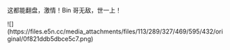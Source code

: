 <p>这都能翻盘，激情！Bin 哥无敌，世一上！</p>
![](https://files.e5n.cc/media_attachments/files/113/289/327/469/595/432/original/0f821ddb5dbce5c7.png)